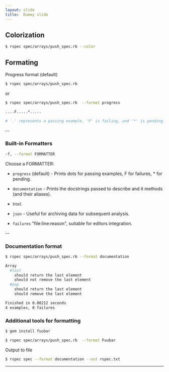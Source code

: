 ```yaml
---
layout: slide
title:  Dummy slide
---
```


## Colorization

```bash
$ rspec spec/arrays/push_spec.rb --color
```

## Formating

Progress format (default)

```bash
$ rspec spec/arrays/push_spec.rb
```

or

```bash
$ rspec spec/arrays/push_spec.rb  --format progress

....F.....*.....

# '.' represents a passing example, 'F' is failing, and '*' is pending.
```

--

### Built-in Formatters

```bash
-f, --format FORMATTER    
```

Choose a FORMATTER:

- `progress` (default) - Prints dots for passing examples, F for failures, * for pending.

- `documentation` - Prints the docstrings passed to describe and it methods (and their aliases).

- `html`

- `json` - Useful for archiving data for subsequent analysis.

- `failures`  "file:line:reason", suitable for editors integration.

--

### Documentation format

```bash
$ rspec spec/arrays/push_spec.rb --format documentation

Array
  #last
    should return the last element
    should not remove the last element
  #pop
    should return the last element
    should remove the last element

Finished in 0.00212 seconds
4 examples, 0 failures
```

### Additional tools for formatting

```bash
$ gem install fuubar
```

```bash
$ rspec spec/arrays/push_spec.rb  --format Fuubar
```

Output to file
```bash
$ rspec spec --format documentation --out rspec.txt
```

---